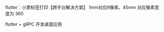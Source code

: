 flutter：小票标签打印【跨平台解决方案】
1mm对应8像素，45mm 对应像素宽度为 360
<!-- https://juejin.cn/post/7210688688921395237#heading-9 -->
flutter + gRPC 开发桌面应用
<!-- https://juejin.cn/post/7022173043791233031 -->